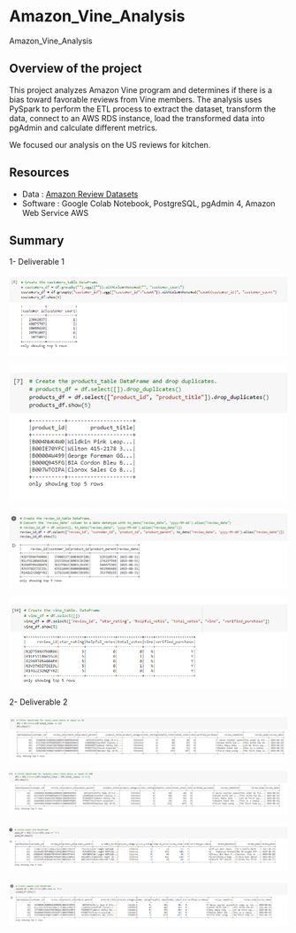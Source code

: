 # Amazon_Vine_Analysis
Amazon_Vine_Analysis


## Overview of the project

This project analyzes Amazon Vine program and determines if there is a bias toward favorable reviews from Vine members.
The analysis uses PySpark to perform the ETL process to extract the dataset, transform the data, connect to an AWS RDS instance, load the transformed data into pgAdmin and calculate different metrics.

We focused our analysis on the US reviews for kitchen.


## Resources
- Data : [Amazon Review Datasets](https://s3.amazonaws.com/amazon-reviews-pds/tsv/index.txt)
- Software : Google Colab Notebook, PostgreSQL, pgAdmin 4, Amazon Web Service AWS

## Summary 

1- Deliverable 1

![Customer_table](/Resources/Customer_table.PNG)

![Product_table](/Resources/Product_table.PNG)

![Review_ID_table](/Resources/Review_ID_table.PNG)

![vine_table](/Resources/vine_table.PNG)



2- Deliverable 2

![total_vote](/Resources/total_vote.PNG)

![helpful_vote](/Resources/helpful_vote.PNG)

![vine_y](/Resources/vine_y.PNG)

![vine_n](/Resources/vine_n.PNG)
